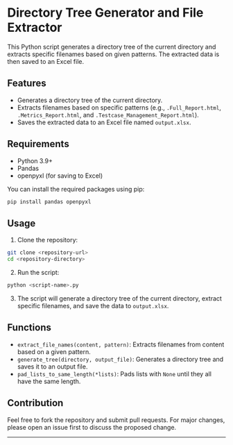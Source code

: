 # Directory Tree Generator and File Extractor

This Python script generates a directory tree of the current directory and extracts specific filenames based on given patterns. The extracted data is then saved to an Excel file.

## Features

- Generates a directory tree of the current directory.
- Extracts filenames based on specific patterns (e.g., `.Full_Report.html`, `.Metrics_Report.html`, and `.Testcase_Management_Report.html`).
- Saves the extracted data to an Excel file named `output.xlsx`.

## Requirements

- Python 3.9+
- Pandas
- openpyxl (for saving to Excel)

You can install the required packages using pip:

```bash
pip install pandas openpyxl
```

## Usage

1. Clone the repository:

```bash
git clone <repository-url>
cd <repository-directory>
```

2. Run the script:

```bash
python <script-name>.py
```

3. The script will generate a directory tree of the current directory, extract specific filenames, and save the data to `output.xlsx`.

## Functions

- `extract_file_names(content, pattern)`: Extracts filenames from content based on a given pattern.
- `generate_tree(directory, output_file)`: Generates a directory tree and saves it to an output file.
- `pad_lists_to_same_length(*lists)`: Pads lists with `None` until they all have the same length.

## Contribution

Feel free to fork the repository and submit pull requests. For major changes, please open an issue first to discuss the proposed change.

---
